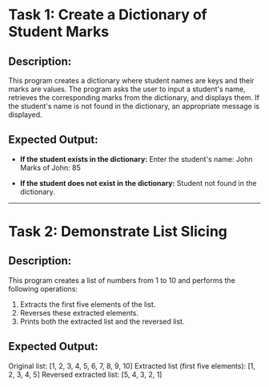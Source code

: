 # Task 1: Create a Dictionary of Student Marks

## Description:
This program creates a dictionary where student names are keys and their marks are values. The program asks the user to input a student's name, retrieves the corresponding marks from the dictionary, and displays them. If the student's name is not found in the dictionary, an appropriate message is displayed.

## Expected Output:

- **If the student exists in the dictionary:**
Enter the student's name: John Marks of John: 85


- **If the student does not exist in the dictionary:**
Student not found in the dictionary.


---

# Task 2: Demonstrate List Slicing

## Description:
This program creates a list of numbers from 1 to 10 and performs the following operations:

1. Extracts the first five elements of the list.
2. Reverses these extracted elements.
3. Prints both the extracted list and the reversed list.

## Expected Output:
Original list: [1, 2, 3, 4, 5, 6, 7, 8, 9, 10] Extracted list (first five elements): [1, 2, 3, 4, 5] Reversed extracted list: [5, 4, 3, 2, 1]

